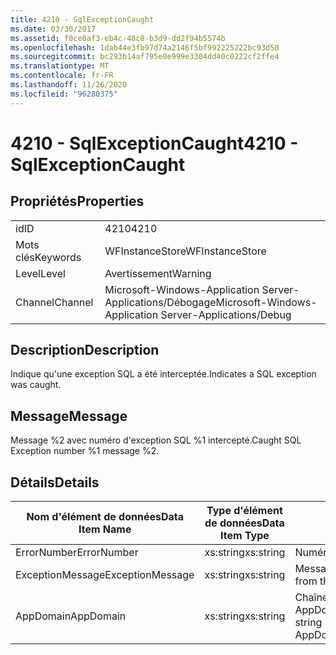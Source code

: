 ```yaml
---
title: 4210 - SqlExceptionCaught
ms.date: 03/30/2017
ms.assetid: f0ce8af3-eb4c-48c8-b3d9-dd2f94b5574b
ms.openlocfilehash: 1dab44e3fb97d74a2146f5bf992225222bc93d50
ms.sourcegitcommit: bc293b14af795e0e999e3304dd40c0222cf2ffe4
ms.translationtype: MT
ms.contentlocale: fr-FR
ms.lasthandoff: 11/26/2020
ms.locfileid: "96280375"
---
```

# <a name="4210---sqlexceptioncaught"></a><span data-ttu-id="a5dc7-102">4210 - SqlExceptionCaught</span><span class="sxs-lookup"><span data-stu-id="a5dc7-102">4210 - SqlExceptionCaught</span></span>

## <a name="properties"></a><span data-ttu-id="a5dc7-103">Propriétés</span><span class="sxs-lookup"><span data-stu-id="a5dc7-103">Properties</span></span>  
  
|||  
|-|-|  
|<span data-ttu-id="a5dc7-104">id</span><span class="sxs-lookup"><span data-stu-id="a5dc7-104">ID</span></span>|<span data-ttu-id="a5dc7-105">4210</span><span class="sxs-lookup"><span data-stu-id="a5dc7-105">4210</span></span>|  
|<span data-ttu-id="a5dc7-106">Mots clés</span><span class="sxs-lookup"><span data-stu-id="a5dc7-106">Keywords</span></span>|<span data-ttu-id="a5dc7-107">WFInstanceStore</span><span class="sxs-lookup"><span data-stu-id="a5dc7-107">WFInstanceStore</span></span>|  
|<span data-ttu-id="a5dc7-108">Level</span><span class="sxs-lookup"><span data-stu-id="a5dc7-108">Level</span></span>|<span data-ttu-id="a5dc7-109">Avertissement</span><span class="sxs-lookup"><span data-stu-id="a5dc7-109">Warning</span></span>|  
|<span data-ttu-id="a5dc7-110">Channel</span><span class="sxs-lookup"><span data-stu-id="a5dc7-110">Channel</span></span>|<span data-ttu-id="a5dc7-111">Microsoft-Windows-Application Server-Applications/Débogage</span><span class="sxs-lookup"><span data-stu-id="a5dc7-111">Microsoft-Windows-Application Server-Applications/Debug</span></span>|  
  
## <a name="description"></a><span data-ttu-id="a5dc7-112">Description</span><span class="sxs-lookup"><span data-stu-id="a5dc7-112">Description</span></span>  

 <span data-ttu-id="a5dc7-113">Indique qu'une exception SQL a été interceptée.</span><span class="sxs-lookup"><span data-stu-id="a5dc7-113">Indicates a SQL exception was caught.</span></span>  
  
## <a name="message"></a><span data-ttu-id="a5dc7-114">Message</span><span class="sxs-lookup"><span data-stu-id="a5dc7-114">Message</span></span>  

 <span data-ttu-id="a5dc7-115">Message %2 avec numéro d'exception SQL %1 intercepté.</span><span class="sxs-lookup"><span data-stu-id="a5dc7-115">Caught SQL Exception number %1 message %2.</span></span>  
  
## <a name="details"></a><span data-ttu-id="a5dc7-116">Détails</span><span class="sxs-lookup"><span data-stu-id="a5dc7-116">Details</span></span>  
  
|<span data-ttu-id="a5dc7-117">Nom d'élément de données</span><span class="sxs-lookup"><span data-stu-id="a5dc7-117">Data Item Name</span></span>|<span data-ttu-id="a5dc7-118">Type d'élément de données</span><span class="sxs-lookup"><span data-stu-id="a5dc7-118">Data Item Type</span></span>|<span data-ttu-id="a5dc7-119">Description</span><span class="sxs-lookup"><span data-stu-id="a5dc7-119">Description</span></span>|  
|--------------------|--------------------|-----------------|  
|<span data-ttu-id="a5dc7-120">ErrorNumber</span><span class="sxs-lookup"><span data-stu-id="a5dc7-120">ErrorNumber</span></span>|<span data-ttu-id="a5dc7-121">xs:string</span><span class="sxs-lookup"><span data-stu-id="a5dc7-121">xs:string</span></span>|<span data-ttu-id="a5dc7-122">Numéro d'erreur SQL.</span><span class="sxs-lookup"><span data-stu-id="a5dc7-122">The SQL error number.</span></span>|  
|<span data-ttu-id="a5dc7-123">ExceptionMessage</span><span class="sxs-lookup"><span data-stu-id="a5dc7-123">ExceptionMessage</span></span>|<span data-ttu-id="a5dc7-124">xs:string</span><span class="sxs-lookup"><span data-stu-id="a5dc7-124">xs:string</span></span>|<span data-ttu-id="a5dc7-125">Message de l'exception SQL.</span><span class="sxs-lookup"><span data-stu-id="a5dc7-125">The message from the SQL exception.</span></span>|  
|<span data-ttu-id="a5dc7-126">AppDomain</span><span class="sxs-lookup"><span data-stu-id="a5dc7-126">AppDomain</span></span>|<span data-ttu-id="a5dc7-127">xs:string</span><span class="sxs-lookup"><span data-stu-id="a5dc7-127">xs:string</span></span>|<span data-ttu-id="a5dc7-128">Chaîne retournée par AppDomain.CurrentDomain.FriendlyName.</span><span class="sxs-lookup"><span data-stu-id="a5dc7-128">The string returned by AppDomain.CurrentDomain.FriendlyName.</span></span>|
